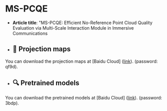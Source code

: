 # MS-PCQE

- **Article title**: "MS-PCQE: Efficient No-Reference Point Cloud Quality Evaluation via Multi-Scale Interaction Module in Immersive Communications


- ## 📁 Projection maps
You can download the projection maps at [Baidu Cloud] ([link](https://pan.baidu.com/s/1llzmPwymHbG-eVBE2VwxYw)). (password: qf9d).
- ## 🔍 Pretrained models
You can download the pretrained models at [Baidu Cloud] ([link](https://pan.baidu.com/s/14OHpr865BZMJ3x2INeKW9Q)). (password: 3bdp).

